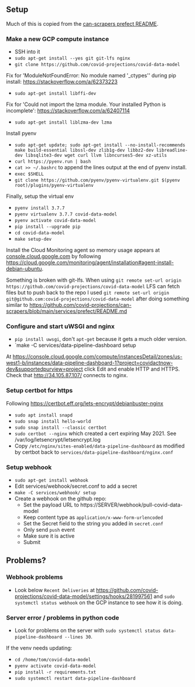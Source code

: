 ## Setup

Much of this is copied from the [can-scrapers prefect README](https://github.com/covid-projections/can-scrapers/blob/main/services/prefect/README.md).


### Make a new GCP compute instance
- SSH into it
- `sudo apt-get install --yes git git-lfs nginx`
- `git clone https://github.com/covid-projections/covid-data-model`

Fix for 'ModuleNotFoundError: No module named '_ctypes'' during pip install: https://stackoverflow.com/a/62373223
- `sudo apt-get install libffi-dev`

Fix for 'Could not import the lzma module. Your installed Python is incomplete': https://stackoverflow.com/a/62407114
- `sudo apt-get install liblzma-dev lzma`

Install pyenv
- `sudo apt-get update; sudo apt-get install --no-install-recommends make build-essential libssl-dev zlib1g-dev libbz2-dev libreadline-dev libsqlite3-dev wget curl llvm libncurses5-dev xz-utils`
- `curl https://pyenv.run | bash`
- `cat >> ~/.bashrc` to append the lines output at the end of pyenv install.
- `exec $SHELL`
- `git clone https://github.com/pyenv/pyenv-virtualenv.git $(pyenv root)/plugins/pyenv-virtualenv`

Finally, setup the virtual env
- `pyenv install 3.7.7`
- `pyenv virtualenv 3.7.7 covid-data-model`
- `pyenv activate covid-data-model`
- `pip install --upgrade pip`
- `cd covid-data-model`
- `make setup-dev`

Install the Cloud Monitoring agent so memory usage appears at [console.cloud.google.com](https://console.cloud.google.com/compute/instancesMonitoringDetail/zones/us-west1-b/instances/data-pipeline-dashboard-1?project=covidactnow-dev&supportedpurview=project&tab=monitoring) by following https://cloud.google.com/monitoring/agent/installation#agent-install-debian-ubuntu.


Something is broken with git-lfs. When using `git remote set-url origin https://github.com/covid-projections/covid-data-model` LFS can fetch files but to push back to the repo I used `git remote set-url origin git@github.com:covid-projections/covid-data-model` after doing something similar to https://github.com/covid-projections/can-scrapers/blob/main/services/prefect/README.md




### Configure and start uWSGI and nginx
- `pip install uwsgi`, don't `apt-get` because it gets a much older version.
- `make -C services/data-pipeline-dashboard setup

At https://console.cloud.google.com/compute/instancesDetail/zones/us-west1-b/instances/data-pipeline-dashboard-1?project=covidactnow-dev&supportedpurview=project click Edit and enable HTTP and HTTPS.
Check that http://34.105.87.107/ connects to nginx.

### Setup certbot for https

Following https://certbot.eff.org/lets-encrypt/debianbuster-nginx
- `sudo apt install snapd`
- `sudo snap install hello-world`
- `sudo snap install --classic certbot`
- `sudo certbot --nginx` which created a cert expiring May 2021. See /var/log/letsencrypt/letsencrypt.log
- Copy `/etc/nginx/sites-enabled/data-pipeline-dashboard` as modified by certbot back to `services/data-pipeline-dashboard/nginx.conf`


### Setup webhook

- `sudo apt-get install webhook`
- Edit services/webhook/secret.conf to add a secret
- `make -C services/webhook/ setup`
- Create a webhook on the github repo:
  - Set the payload URL to https://SERVER/webhook/pull-covid-data-model
  - Keep content type as `application/x-www-form-urlencoded`
  - Set the Secret field to the string you added in `secret.conf`
  - Only send `push` event
  - Make sure it is active
  - Submit

## Problems?

### Webhook problems
- Look below `Recent Deliveries` at https://github.com/covid-projections/covid-data-model/settings/hooks/281997561 and `sudo systemctl status webhook` on the GCP instance to see how it is doing.

### Server error / problems in python code
- Look for problems on the server with `sudo systemctl status data-pipeline-dashboard --lines 30`.

If the venv needs updating:
- `cd /home/tom/covid-data-model`
- `pyenv activate covid-data-model`
- `pip install -r requirements.txt`
- `sudo systemctl restart data-pipeline-dashboard`
